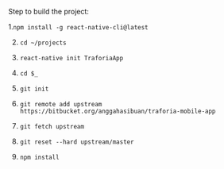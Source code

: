 Step to build the project:


1.`npm install -g react-native-cli@latest`


2. `cd ~/projects`


3. `react-native init TraforiaApp`


4. `cd $_`


5. `git init`


6. `git remote add upstream https://bitbucket.org/anggahasibuan/traforia-mobile-app`


7. `git fetch upstream`


8. `git reset --hard upstream/master`


9. `npm install`